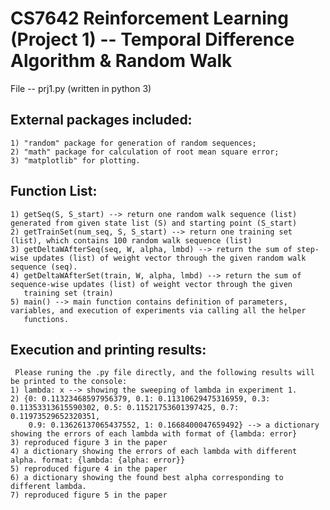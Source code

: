 # CS7642 Reinforcement Learning (Project 1) -- Temporal Difference Algorithm & Random Walk
  File -- prj1.py (written in python 3)
  ## External packages included: 
    1) "random" package for generation of random sequences;
    2) "math" package for calculation of root mean square error;
    3) "matplotlib" for plotting.
  ## Function List:
    1) getSeq(S, S_start) --> return one random walk sequence (list) generated from given state list (S) and starting point (S_start)
    2) getTrainSet(num_seq, S, S_start) --> return one training set (list), which contains 100 random walk sequence (list)
    3) getDeltaWAfterSeq(seq, W, alpha, lmbd) --> return the sum of step-wise updates (list) of weight vector through the given random walk        sequence (seq).
    4) getDeltaWAfterSet(train, W, alpha, lmbd) --> return the sum of sequence-wise updates (list) of weight vector through the given       
       training set (train)
    5) main() --> main function contains definition of parameters, variables, and execution of experiments via calling all the helper 
       functions.
  ## Execution and printing results:
     Please runing the .py file directly, and the following results will be printed to the console:
    1) lambda: x --> showing the sweeping of lambda in experiment 1. 
    2) {0: 0.11323468597956379, 0.1: 0.11310629475316959, 0.3: 0.11353313615590302, 0.5: 0.11521753601397425, 0.7: 0.11973529652320351, 
        0.9: 0.13626137065437552, 1: 0.1668400047659492} --> a dictionary showing the errors of each lambda with format of {lambda: error}
    3) reproduced figure 3 in the paper
    4) a dictionary showing the errors of each lambda with different alpha. format: {lambda: {alpha: error}}
    5) reproduced figure 4 in the paper
    6) a dictionary showing the found best alpha corresponding to different lambda.
    7) reproduced figure 5 in the paper
